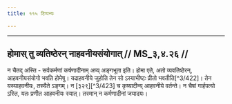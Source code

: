 ```yaml
---
title: ११५ टिप्पन्यः

---
```


[^3/420]: E2,4,6: karmaṇertset (karmaṇā īrtset)

[^3/421]: Vgl. Tait.S. 3.4.6.2; dazu auch Jha, Übs., Bd.1, S.516

____________________________________________


## होमास् तु व्यतिष्ठेरन् नाहवनीयसंयोगात् // MS_३,४.२६ //

न चैतद् अस्ति - सर्वकर्मणां कर्षणादीनाम् अप्य् अङ्गभूता इति। होमा एते, अतो व्यवतिष्ठेरन्, आहवनीयसंयोगो भवति होमेषु। यदाहवनीये जुहोति तेन सो ऽस्याभीष्टः प्रीतो भवतीति[^3/422]। तेन यस्याहवनीयः, तस्यैते ऽङ्गम्। न [३२९][^3/423] च कृष्यादीन्य् आहवनीये वर्तन्ते। न चैषां गार्हपत्यो ऽस्ति, यतः प्रणीत आहवनीयः स्यात्। तस्मान् न कर्मणादीनां जयादयः।
